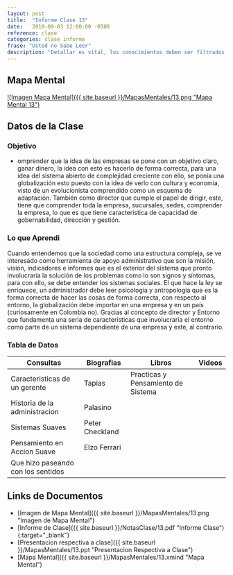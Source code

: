 ```yaml
---
layout: post
title:  "Informe Clase 13"
date:   2018-09-03 12:00:00 -0500
reference: clase
categories: clase informe
frase: "Usted no Sabe Leer"
description: "Detallar es vital, los conocimientos deben ser filtrados y se deben usar para procesos de concepcion posteriores, por ello la cultura del desaprendizaje."
---
```


## Mapa Mental
<a href="{{ site.baseurl }}/MapasMentales/13.png">![Imagen Mapa Mental]({{ site.baseurl }}/MapasMentales/13.png "Mapa Mental 13")</a>

## Datos de la Clase
### Objetivo
- omprender que la idea de las empresas se pone con un objetivo claro, ganar dinero, la idea con esto es hacerlo de forma correcta, para una idea del sistema abierto de complejidad creciente con ello, se ponía una globalización esto puesto con la idea de verlo con cultura y economía, visto de un evolucionista comprendido como un esquema de adaptación. También como director que cumple el papel de dirigir, este, tiene que comprender toda la empresa, sucursales, sedes, comprender la empresa, lo que es que tiene característica de capacidad de gobernabilidad, dirección y gestión.

### Lo que Aprendi
Cuando entendemos que la sociedad como una estructura compleja, se ve interesado como herramienta de apoyo administrativo que son la misión, visión, indicadores e informes que es el exterior del sistema que pronto involucraría la solución de los problemas como lo son signos y síntomas, para con ello, se debe entender los sistemas sociales. El que hace la ley se enriquece, un administrador debe leer psicología y antropología que es la forma correcta de hacer las cosas de forma correcta, con respecto al entorno, la globalización     debe importar en una empresa y en un país (curiosamente en Colombia no). Gracias al concepto de director y Entorno que fundamenta una seria de características que involucraría el entorno como parte de un sistema dependiente de una empresa y este, al contrario.

### Tabla de Datos

| Consultas                          | Biografias      | Libros                             | Videos |
| ---------                          | ----------      | ------                             | ------ |
| Caracteristicas de un gerente      | Tapias          | Practicas y Pensamiento de Sistema |        |
| Historia de la administracion      | Palasino        |                                    |        |
| Sistemas Suaves                    | Peter Checkland |                                    |        |
| Pensamiento en Accion Suave        | Elzo Ferrari    |                                    |        |
| Que hizo paseando con los sentidos |                 |                                    |        |


## Links de Documentos
- [Imagen de Mapa Mental]({{ site.baseurl }}/MapasMentales/13.png "Imagen de Mapa Mental")
- [Informe de Clase]({{ site.baseurl }}/NotasClase/13.pdf "Informe Clase"){:target="_blank"}
- [Presentacion respectiva a clase]({{ site.baseurl }}/MapasMentales/13.ppt "Presentacion Respectiva a Clase")
- [Mapa Mental]({{ site.baseurl }}/MapasMentales/13.xmind "Mapa Mental")

